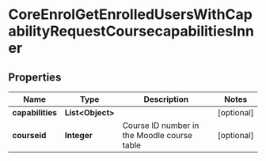 

# CoreEnrolGetEnrolledUsersWithCapabilityRequestCoursecapabilitiesInner


## Properties

| Name | Type | Description | Notes |
|------------ | ------------- | ------------- | -------------|
|**capabilities** | **List&lt;Object&gt;** |  |  [optional] |
|**courseid** | **Integer** | Course ID number in the Moodle course table |  [optional] |



